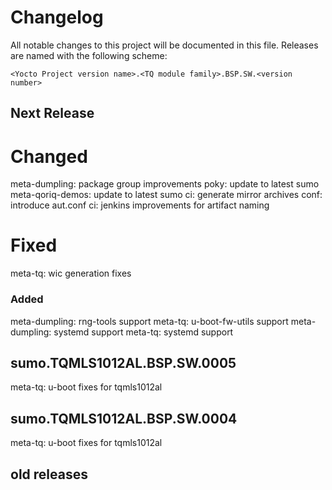 # Changelog

All notable changes to this project will be documented in this file.
Releases are named with the following scheme:

`<Yocto Project version name>.<TQ module family>.BSP.SW.<version number>`

## Next Release

# Changed

meta-dumpling: package group improvements
poky: update to latest sumo
meta-qoriq-demos: update to latest sumo
ci: generate mirror archives
conf: introduce aut.conf
ci: jenkins improvements for artifact naming

# Fixed

meta-tq: wic generation fixes

### Added

meta-dumpling: rng-tools support
meta-tq: u-boot-fw-utils support
meta-dumpling: systemd support
meta-tq: systemd support

## sumo.TQMLS1012AL.BSP.SW.0005

meta-tq: u-boot fixes for tqmls1012al

## sumo.TQMLS1012AL.BSP.SW.0004

meta-tq: u-boot fixes for tqmls1012al

## old releases
